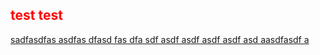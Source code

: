 <style>
    .abc {
        color: red
    }
</style>
<h2 class="abc"> test test </h2>
<a href="abc">sadfasdfas asdfas dfasd fas dfa sdf asdf asdf asdf asdf asd aasdfasdf a</a>
